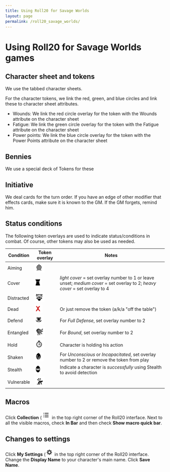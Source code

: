 ```yaml
---
title: Using Roll20 for Savage Worlds
layout: page
permalink: /roll20_savage_worlds/
---
```


# Using Roll20 for Savage Worlds games

## Character sheet and tokens
We use the tabbed character sheets.

For the character tokens, we link the red, green, and blue circles and link these to character sheet attributes.
* Wounds: We link the red circle overlay for the token with the Wounds attribute on the character sheet
* Fatigue: We link the green circle overlay for the token with the Fatigue attribute on the character sheet
* Power points: We link the blue circle overlay for the token with the Power Points attribute on the character sheet

## Bennies
We use a special deck of Tokens for these

## Initiative
We deal cards for the turn order. If you have an edge of other modifier that effects cards, make sure it is known to the GM. If the GM forgets, remind him.

## Status conditions
The following token overlays are used to indicate status/conditions in combat. Of course, other tokens may also be used as needed.

| Condition | Token overlay | Notes |
| - | - | - |
| Aiming | ![Aim](/images/roll20/target.PNG "Aiming") |   |
| Cover | ![Cover](/images/roll20/tower.PNG "Cover") |  *light cover* = set overlay number to 1 or leave unset; *medium cover* = set overlay to 2; *heavy cover* = set overlay to 4 |
| Distracted | ![Distracted](/images/roll20/screaming_brain.PNG "Distracted") |   |
| Dead | ![Dead](/images/roll20/red_x.PNG "Dead")  | Or just remove the token (a/k/a "off the table")  | 
| Defend | ![Defending](/images/roll20/shield.PNG "Defending") | For *Full Defense*, set overlay number to 2 |
| Entangled | ![Entangled](/images/roll20/net.PNG "Entangled") | For *Bound*, set overlay number to 2 |
| Hold | ![Hold](/images/roll20/time.PNG "Hold") | Character is holding his action |
| Shaken | ![Shaken](/images/roll20/melty_face.PNG "Shaken") | For *Unconscious* or *Incapacitated*, set overlay number to 2 or remove the token from play | 
| Stealth | ![Stealth](/images/roll20/ninja.PNG "Stealth") | Indicate a character is *successfully* using Stealth to avoid detection | 
| Vulnerable | ![Vulnerable](/images/roll20/arrows_in_back.PNG "Vulnerable") |   |

## Macros

Click **Collection** (![Collection](/images/roll20/collection.PNG "Collection") in the top right corner of the Roll20 interface. 
Next to all the visible macros, check **In Bar** and then check **Show macro quick bar**.

## Changes to settings

Click **My Settings** (![My Settings](/images/roll20/gear.PNG "My Settings") in the top right corner of the Roll20 interface.
Change the **Display Name** to your character's main name. Click **Save Name**.